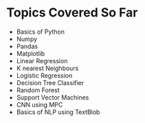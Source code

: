 # Topics Covered So Far

- Basics of Python
- Numpy
- Pandas
- Matplotlib
- Linear Regression
- K nearest Neighbours
- Logistic Regression
- Decision Tree Classifier
- Random Forest
- Support Vector Machines
- CNN using MPC
- Basics of NLP using TextBlob
